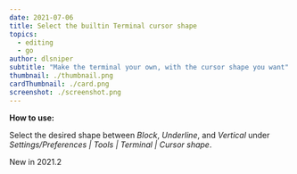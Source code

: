 ```yaml
---
date: 2021-07-06
title: Select the builtin Terminal cursor shape
topics:
  - editing
  - go
author: dlsniper
subtitle: "Make the terminal your own, with the cursor shape you want"
thumbnail: ./thumbnail.png
cardThumbnail: ./card.png
screenshot: ./screenshot.png
---
```


**How to use:**

Select the desired shape between _Block_, _Underline_, and _Vertical_ under _Settings/Preferences | Tools | Terminal | Cursor shape_.

<span class="tag is-rounded">New in 2021.2</span>
